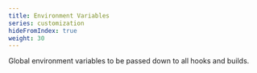```yaml
---
title: Environment Variables
series: customization
hideFromIndex: true
weight: 30
---
```


Global environment variables to be passed down to all hooks and builds.
